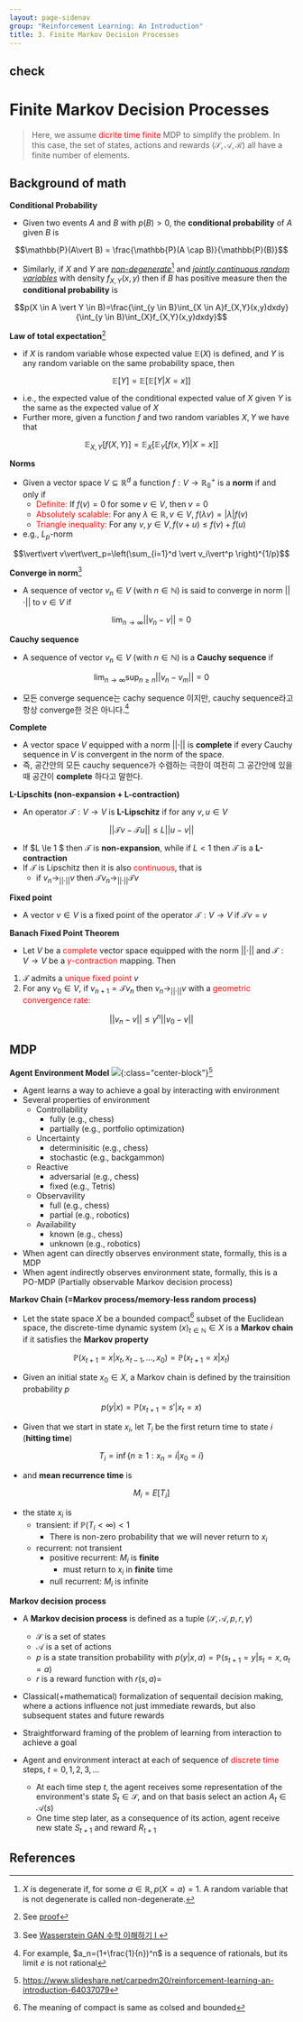 ```yaml
---
layout: page-sidenav
group: "Reinforcement Learning: An Introduction"
title: 3. Finite Markov Decision Processes
---
```


check
-----

# Finite Markov Decision Processes
> Here, we assume <span style=color:red>dicrite time finite</span> MDP to simplify the problem. In this case, the set of states, actions and rewards ($\mathcal{S},\mathcal{A},\mathcal{R}$) all have a finite number of elements.

Background of math
------------------
**Conditional Probability**
- Given two events $A$ and $B$ with $p(B) > 0$, the **conditional probability** of $A$ given $B$ is

$$\mathbb{P}(A\vert B) = \frac{\mathbb{P}(A \cap B)}{\mathbb{P}(B)}$$

- Similarly, if $X$ and $Y$ are <u>*non-degenerate*</u>[^1] and <u>*jointly continuous random variables*</u> with density $f_{X,Y}(x,y)$ then if $B$ has positive measure then the **conditional probability** is

$$p(X \in A \vert Y \in B)=\frac{\int_{y \in B}\int_{X \in A}f_{X,Y}(x,y)dxdy}{\int_{y \in B}\int_{X}f_{X,Y}(x,y)dxdy}$$

**Law of total expectation**[^2]
- if $X$ is random variable whose expected value $\mathbb{E}(X)$ is defined, and $Y$ is any random variable on the same probability space, then

$$\mathbb{E}[Y]=\mathbb{E}[\mathbb{E}[Y\vert X=x]]$$

- i.e., the expected value of the conditional expected value of $X$ given $Y$ is the same as the expected value of $X$
- Further more, given a function $f$ and two random variables $X, Y$ we have that

$$\mathbb{E}_{X,Y}[f(X,Y)]=\mathbb{E}_X[\mathbb{E}_Y[f(x,Y)\vert X=x]]$$

**Norms**
- Given a vector space $V \subseteq \mathbb{R}^d$ a function $f:V \to \mathbb{R_0}^+$ is a **norm** if and only if
  - <span style="color:red">Definite:</span> If $f(v)=0$ for some $v\in V$, then $v=0$
  - <span style="color:red">Absolutely scalable:</span> For any $\lambda\in \mathbb{R}, v\in V, \; f(\lambda v)=\vert\lambda \vert f(v)$
  - <span style="color:red">Triangle inequality:</span> For any $v,y \in V, f(v+u) \le f(v)+f(u)$
- e.g., $L_p$-norm

$$\vert\vert v\vert\vert_p=\left(\sum_{i=1}^d \vert v_i\vert^p \right)^{1/p}$$

**Converge in norm**[^3]
- A sequence of vector $v_n\in V$ (with $n \in \mathbb{N}$) is said to converge in norm $\vert\vert\cdot\vert\vert$ to $v\in V$ if

$$\lim_{n\to \infty}\vert\vert v_n - v\vert\vert=0$$

**Cauchy sequence**
- A sequence of vector $v_n\in V$ (with $n \in \mathbb{N}$) is a **Cauchy sequence** if

$$\lim_{n\to \infty}\sup_{n\ge n}\vert\vert v_n-v_m\vert\vert=0$$

- 모든 converge sequence는 cachy sequence 이지만, cauchy sequence라고 항상 converge한 것은 아니다.[^4]

**Complete**
- A vector space $V$ equipped with a norm $\vert\vert\cdot\vert\vert$ is **complete** if every Cauchy sequence in $V$ is convergent in the norm of the space.
- 즉, 공간안의 모든 cauchy sequence가 수렴하는 극한이 여전히 그 공간안에 있을때 공간이 **complete** 하다고 말한다.

**L-Lipschits (non-expansion + L-contraction)**
- An operator $\mathcal{T}:V\to V$ is **L-Lipschitz** if for any $v,u \in V$

$$\vert\vert\mathcal{T}v - \mathcal{T}u\vert\vert \le L\vert\vert u-v \vert\vert$$

- If $L \le 1 $ then $\mathcal{T}$ is **non-expansion**, while if $L<1$ then $\mathcal{T}$ is a **L-contraction**
- If $\mathcal{T}$ is Lipschitz then it is also <span style=color:red>continuous</span>, that is
  - if $v_n \to_{\vert\vert\cdot\vert\vert}v$ then $\mathcal{T}v_n \to_{\vert\vert\cdot\vert\vert}\mathcal{T}v$

**Fixed point**
- A vector $v\in V$ is a fixed point of the operator $\mathcal{T}:V\to V$ if $\mathcal{T}v=v$

**Banach Fixed Point Theorem**
- Let $V$ be a <span style=color:red>complete</span> vector space equipped with the norm $\vert\vert\cdot\vert\vert$ and $\mathcal{T}:V\to V$ be a <span style=color:red>$\gamma$-contraction</span> mapping. Then
1. $\mathcal{T}$ admits a <span style=color:red>unique fixed point</span> $v$
2. For any $v_0 \in V$, if $v_{n+1}=\mathcal{T}v_n$ then $v_n\to_{\vert\vert\cdot\vert\vert}v$ with a <span style=color:red>geometric convergence rate:</span>

$$\vert\vert v_n-v\vert\vert \le \gamma^n\vert\vert v_0-v \vert\vert$$

MDP
---

**Agent Environment Model**
![]({{site.baseurl}}/images/rl_study/rli-1.1.PNG){:class="center-block"}[^5]
- Agent learns a way to achieve a goal by interacting with environment
- Several properties of environment
  - Controllability
    - fully (e.g., chess)
    - partially (e.g., portfolio optimization)
  - Uncertainty
    - determinisitic (e.g., chess)
    - stochastic (e.g., backgammon)
  - Reactive
    - adversarial (e.g., chess)
    - fixed (e.g., Tetris)
  - Observavility
    - full (e.g., chess)
    - partial (e.g., robotics)
  - Availability
    - known (e.g., chess)
    - unknown (e.g., robotics)
- When agent can directly observes environment state, formally, this is a MDP
- When agent indirectly observes environment state, formally, this is a PO-MDP (Partially observable Markov decision process)

**Markov Chain (=Markov process/memory-less random process)**
- Let the state space $X$ be a bounded compact[^6] subset of the Euclidean space, the discrete-time dynamic system ${(x)}_{t\in \mathbb{N}} \in X$ is a **Markov chain** if it satisfies the **Markov property**

$$\mathbb{P}({x_{t+1}=x}|x_t, x_{t-1}, ..., x_0)=\mathbb{P}(x_{t+1}=x|x_t)$$

- Given an initial state $x_0\in X$, a Markov chain is defined by the trainsition probability $p$

$$p({y}|{x})=\mathbb{P}({x_{t+1}=s'}|{x_t}=x)$$

- Given that we start in state $x_i$, let $T_i$ be the first return time to state $i$ (**hitting time**)

$$T_i = \inf\{{n\ge 1: x_n=i} | {x_0=i}\}$$

- and **mean recurrence time** is

$$M_i=E[T_i]$$

- the state $x_i$ is
  - transient: if $\mathbb{P}(T_i < \infty) < 1$
    - There is non-zero probability that we will never return to $x_i$
  - recurrent: not transient
    - positive recurrent: $M_i$ is **finite**
      - must return to $x_i$ in **finite** time
    - null recurrent: $M_i$ is infinite

**Markov decision process**
- A **Markov decision process** is defined as a tuple ($\mathcal{S},\mathcal{A},p,r,\gamma$)
  - $\mathcal{S}$ is a set of states
  - $\mathcal{A}$ is a set of actions
  - $p$ is a state transition probability with $p({y}|{x,a})=\mathbb{P}({s_{t+1}=y}|{s_t=x, a_t=a})$
  - $r$ is a reward function with $r(s,a)=$



- Classical(+mathematical) formalization of sequentail decision making, where a actions influence not just immediate rewards, but also subsequent states and future rewards
- Straightforward framing of the problem of learning from interaction to achieve a goal

- Agent and environment interact at each of sequence of <span style=color:red>discrete time</span> steps, $t=0,1,2,3,...$
  - At each time step $t$, the agent receives some representation of the environment's state $S_t \in \mathcal{S}$, and on that basis select an action $A_t \in \mathcal{A}(s)$
  - One time step later, as a consequence of its action, agent receive new state $S_{t+1}$ and reward $R_{t+1}$


References
----------
[^1]: $X$ is degenerate if, for some $a \in \mathbb{R}, p(X=a)=1$. A random variable that is not degenerate is called non-degenerate.
[^2]: See [proof](https://en.wikipedia.org/wiki/Law_of_total_expectation#Proof_in_the_general_case)
[^3]: See [Wasserstein GAN 수학 이해하기 I ](https://www.slideshare.net/ssuser7e10e4/wasserstein-gan-i)
[^4]: For example, $a_n=(1+\frac{1}{n})^n$ is a sequence of rationals, but its limit $e$ is not rational
[^5]: https://www.slideshare.net/carpedm20/reinforcement-learning-an-introduction-64037079
[^6]: The meaning of compact is same as colsed and bounded
